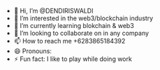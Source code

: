 - 👋 Hi, I’m @DENDIRISWALDI
- 👀 I’m interested in the web3/blockchain industry
- 🌱 I’m currently learning blokchain & web3
- 💞️ I’m looking to collaborate on in any company
- 📫 How to reach me +6283865184392
- 😄 Pronouns: 
- ⚡ Fun fact: I like to play while doing work

<!---
DENDIRISWALDI/DENDIRISWALDI is a ✨ special ✨ repository because its `README.md` (this file) appears on your GitHub profile.
You can click the Preview link to take a look at your changes.
--->
